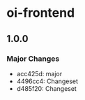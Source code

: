 # oi-frontend

## 1.0.0

### Major Changes

- acc425d: major
- 4496cc4: Changeset
- d485f20: Changeset
